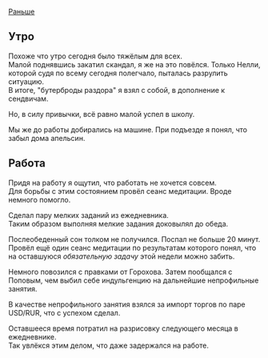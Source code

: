 [Раньше](2020.01.28.md)
## Утро
Похоже что утро сегодня было тяжёлым для всех.  
Малой поднявшись закатил скандал, я же на это повёлся. Только Нелли, которой судя по всему сегодня полегчало, пыталась разрулить ситуацию.  
В итоге, "бутерброды раздора" я взял с собой, в дополнение к сендвичам.

Но, в силу привычки, всё равно малой успел в школу.

Мы же до работы добирались на машине. При подъезде я понял, что забыл дома апельсин.
## Работа
Придя на работу я ощутил, что работать не хочется совсем.  
Для борьбы с этим состоянием провёл сеанс медитации. Вроде немного помогло.

Сделал пару мелких заданий из ежедневника.  
Таким образом выполняя мелкие задания доковылял до обеда.

Послеобеденный сон толком не получился. Поспал не больше 20 минут.  
Провёл ещё один сеанс медитации по результатам которого понял, что на оставшуюся *обязательную задачу* этой недели можно забить.

Немного повозился с правками от Горохова. Затем пообщался с Поповым, чем выбил себе индульгенцию на дальнейшие непрофильные занятия.

В качестве непрофильного занятия взялся за импорт торгов по паре USD/RUR, что с успехом сделал.

Оставшееся время потратил на разрисовку следующего месяца в ежедневнике.  
Так увлёкся этим делом, что даже задержался на работе.
## Путь домой
Шёл пешком. Опять без наушников.

Но на этот раз мыслительный процесс зафиксировал:  
В некотором роде это был метапроцесс. Мышление о мышлении. В прошлые разы, под музыку, я предавался легкомысленным фантазиям различного толка и направленности. Но именно фантазиям.

На этот раз размышления касались задач в ежедневнике; реализации текущих и о необходимости размещения новых. Т.к. всё это ограничивалось рамками ежедневника, естественно ни о какого мысленного разговора с полётом фантазии не шло.

Затем я начал кубатурить идею о том, как я кубатурю, и как это связано само с собой.  
Вот такое получилось многослойное рекурсивное мышление.

Перед домом зашёл в магазин, взял ингридиенты для завтрашнего салата. Завтра-же у меня выходной. И послезватра тоже.
## Дома
Поужинал. Пообщался с малым.  
Делать английский с нми не стал, договорился отложить это дело на завтра.

Заполнил дневник.  
Остались посуда и зубы.

[Дальше](2020.01.30.md)